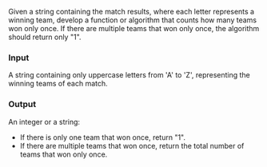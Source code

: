 Given a string containing the match results, where each letter represents a winning team, develop a function or algorithm that counts how many teams won only once. If there are multiple teams that won only once, the algorithm should return only "1".

### Input

A string containing only uppercase letters from 'A' to 'Z', representing the winning teams of each match.


### Output

An integer or a string:

- If there is only one team that won once, return "1".
- If there are multiple teams that won once, return the total number of teams that won only once.
